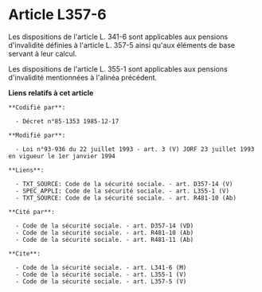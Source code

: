# Article L357-6

Les dispositions de l'article L. 341-6 sont applicables aux pensions d'invalidité définies à l'article L. 357-5 ainsi qu'aux
éléments de base servant à leur calcul.

Les dispositions de l'article L. 355-1 sont applicables aux pensions d'invalidité mentionnées à l'alinéa précédent.

**Liens relatifs à cet article**

	**Codifié par**:

	  - Décret n°85-1353 1985-12-17

	**Modifié par**:

	  - Loi n°93-936 du 22 juillet 1993 - art. 3 (V) JORF 23 juillet 1993 en vigueur le 1er janvier 1994

	**Liens**:

	  - TXT_SOURCE: Code de la sécurité sociale. - art. D357-14 (V)
	  - SPEC_APPLI: Code de la sécurité sociale. - art. L355-1 (V)
	  - TXT_SOURCE: Code de la sécurité sociale. - art. R481-10 (Ab)

	**Cité par**:

	  - Code de la sécurité sociale. - art. D357-14 (VD)
	  - Code de la sécurité sociale. - art. R481-10 (Ab)
	  - Code de la sécurité sociale. - art. R481-11 (Ab)

	**Cite**:

	  - Code de la sécurité sociale. - art. L341-6 (M)
	  - Code de la sécurité sociale. - art. L355-1 (V)
	  - Code de la sécurité sociale. - art. L357-5 (V)
